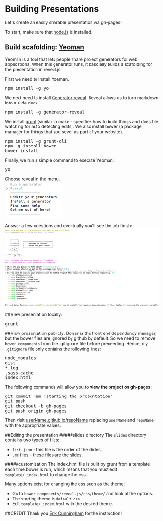 Building Presentations
======================

Let's create an easily sharable presentation via gh-pages! 

To start, make sure that [node.js](http://nodejs.org/) is installed.
## Build scafolding: [Yeoman](http://yeoman.io/)
Yeoman is a tool that lets people share project generators for web applications. When this generator runs, it bascially builds a scafolding for the presentation in reveal.js. 

First we need to install Yoeman.
<pre>
npm install -g yo
</pre>

We next need to install [Generator-reveal](https://www.npmjs.org/package/generator-reveal). Reveal allows us to turn markdown into a slide deck.
<pre>
npm install -g generator-reveal
</pre>  

We install [grunt](http://gruntjs.com/) (similar to make - specifies how to build things and does file watching for auto detecting edits). We also install bower (a package manager for things that you sever as part of your website).  
<pre>
npm install -g grunt-cli
npm -g install bower
bower install
</pre>

Finally, we run a simple command to execute Yeoman:
<pre>
yo
</pre>

Choose reveal in the menu.  
![](https://github.com/blehman/building_presentations/blob/master/imgs/run_Reveal.png?raw=true)

Answer a few questions and eventually you'll see the job finish:   
![](https://github.com/blehman/building_presentations/blob/master/imgs/job_Complete.png?raw=true)

##View presentation locally:
<pre>
grunt
</pre>

##View presentation publicly:
Bower is the front end dependency manager, but the bower files are
ignored by github by default. So we need to remove `bower_components` from the
.gitignore file before preceeding. Hence, my `.gitignore` file only
contains the following lines:
<pre>
node_modules
dist
*.log
.sass-cache
index.html
</pre>

The following commands will allow you to **view the project on gh-pages**:
<pre>
git commit -am 'starting the presentation'
git push
git checkout -b gh-pages
git push origin gh-pages
</pre>

Then visit [userName.github.io/repoName](userName.github.io/repoName)
replacing `userName` and `repoName` with the appropriate values.

##Editing the presentation
#####slides directory
The `slides` directory contains two types of files:
- `list.json` - this file is the order of the slides.
- `.md` files - these files are the slides.  

#####customization
The index.html file is built by grunt from a template each time bower is
run, which means that you must edit `template/_index.html` to change
the css.

Many options exist for changing the css such as the theme:
- Go to `bower_components/reveal.js/css/theme/` and look at the options.
- The starting theme is `default.css`.
- Edit `template/_index.html` with the desired theme.

##CREDIT
Thank you [Erik Cunningham](https://github.com/trinary) for the
instruction!



